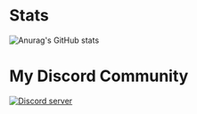 # Stats
![Anurag's GitHub stats](https://github-readme-stats.vercel.app/api?username=cmdfreshy&show_icons=true&theme=radical&title_color=43ea80&text_color=43ea80&icon_color=43ea80&bg_color=0d1117)

# My Discord Community
<p align="left">
  <a href="https://discord.gg/gep4cHXscz"><img src="https://discord.com/api/guilds/1068262597855547472/widget.png" alt="Discord server"></a>
</p>
